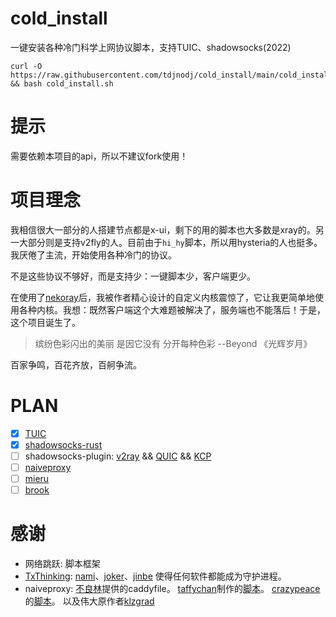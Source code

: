 # cold_install

一键安装各种冷门科学上网协议脚本，支持TUIC、shadowsocks(2022)

```shell
curl -O https://raw.githubusercontent.com/tdjnodj/cold_install/main/cold_install.sh && bash cold_install.sh
```

# 提示
需要依赖本项目的api，所以不建议fork使用！

# 项目理念

我相信很大一部分的人搭建节点都是x-ui，剩下的用的脚本也大多数是xray的。另一大部分则是支持v2fly的人。目前由于`hi_hy`脚本，所以用hysteria的人也挺多。我厌倦了主流，开始使用各种冷门的协议。

不是这些协议不够好，而是支持少：一键脚本少，客户端更少。

在使用了[nekoray](https://github.com/MatsuriDayo/nekoray)后，我被作者精心设计的自定义内核震惊了，它让我更简单地使用各种内核。我想：既然客户端这个大难题被解决了，服务端也不能落后！于是，这个项目诞生了。

> 缤纷色彩闪出的美丽 是因它没有 分开每种色彩  --Beyond 《光辉岁月》

百家争鸣，百花齐放，百舸争流。

# PLAN

- [x] [TUIC](https://github.com/EAimTY/tuic)
- [x] [shadowsocks-rust](https://github.com/shadowsocks/shadowsocks-rust)
- [ ] shadowsocks-plugin: [v2ray](https://github.com/shadowsocks/v2ray-plugin) && [QUIC](https://github.com/shadowsocks/qtun) && [KCP](https://github.com/xtaci/kcptun)
- [ ] [naiveproxy](https://github.com/klzgrad/naiveproxy)
- [ ] [mieru](https://github.com/enfein/mieru/)
- [ ] [brook](https://github.com/txthinking/brook)

# 感谢

- 网络跳跃: 脚本框架
- [TxThinking](https://github.com/txthinking): [nami](https://github.com/txthinking/nami)、[joker](https://github.com/txthinking/joker)、[jinbe](https://github.com/txthinking/jinbe) 使得任何软件都能成为守护进程。
- naiveproxy: [不良林](https://bulianglin.com)提供的caddyfile。 [taffychan](https://github.com/taffychan/)制作的[脚本](https://github.com/taffychan/naivetest)。 [crazypeace](https://github.com/crazypeace)的[脚本](https://github.com/crazypeace/naive)。 以及伟大原作者[klzgrad](https://github.com/klzgrad/naiveproxy)
